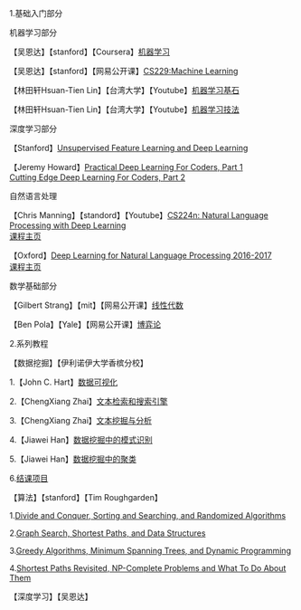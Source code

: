 1.基础入门部分

   机器学习部分
   
  【吴恩达】【stanford】【Coursera】[机器学习](https://www.coursera.org/learn/machine-learning)
  
  【吴恩达】【stanford】【网易公开课】[CS229:Machine Learning](http://open.163.com/special/opencourse/machinelearning.html)

  【林田轩Hsuan-Tien Lin】【台湾大学】【Youtube】[机器学习基石](https://www.youtube.com/watch?v=nQvpFSMPhr0&list=PLXVfgk9fNX2I7tB6oIINGBmW50rrmFTqf)

  【林田轩Hsuan-Tien Lin】【台湾大学】【Youtube】[机器学习技法](https://www.youtube.com/playlist?list=PLXVfgk9fNX2IQOYPmqjqWsNUFl2kpk1U2)

 
  深度学习部分
  
  【Stanford】[Unsupervised Feature Learning and Deep Learning](http://ufldl.stanford.edu/wiki/index.php/UFLDL_Tutorial)

  【Jeremy Howard】[Practical Deep Learning For Coders, Part 1](http://course.fast.ai/index.html) <br>[Cutting Edge Deep Learning For Coders, Part 2](http://course.fast.ai/part2.html)

  自然语言处理
  
  【Chris Manning】【standord】【Youtube】[CS224n: Natural Language Processing with Deep Learning](https://www.youtube.com/playlist?list=PL3FW7Lu3i5Jsnh1rnUwq_TcylNr7EkRe6)<br> [课程主页](http://web.stanford.edu/class/cs224n/)

  【Oxford】[Deep Learning for Natural Language Processing  2016-2017 ](https://github.com/oxford-cs-deepnlp-2017/lectures) <br>[课程主页](http://www.cs.ox.ac.uk/teaching/courses/2016-2017/dl/)

  

 数学基础部分
 
  【Gilbert Strang】【mit】【网易公开课】[线性代数](http://open.163.com/special/opencourse/daishu.html)
  
  【Ben Pola】【Yale】【网易公开课】[博弈论](http://open.163.com/special/gametheory/)


2.系列教程
  
  【数据挖掘】【伊利诺伊大学香槟分校】
  
  1.【John C. Hart】[数据可视化](https://www.coursera.org/learn/datavisualization/home/welcome)
   
  2.【ChengXiang Zhai】[文本检索和搜索引擎](https://www.coursera.org/learn/text-retrieval)
   
  3.【ChengXiang Zhai】[文本挖掘与分析](https://www.coursera.org/learn/text-mining/home/welcome)
   
  4.【Jiawei Han】[数据挖掘中的模式识别](https://www.coursera.org/learn/data-patterns/home/welcome)
   
  5.【Jiawei Han】[数据挖掘中的聚类](https://www.coursera.org/learn/cluster-analysis)
   
  6.[结课项目](https://www.coursera.org/learn/data-mining-project)


   
【算法】【stanford】【Tim Roughgarden】

1.[Divide and Conquer, Sorting and Searching, and Randomized Algorithms](https://www.coursera.org/learn/algorithms-divide-conquer)

2.[Graph Search, Shortest Paths, and Data Structures](https://www.coursera.org/learn/algorithms-graphs-data-structures)

3.[Greedy Algorithms, Minimum Spanning Trees, and Dynamic Programming](https://www.coursera.org/learn/algorithms-greedy)

4.[Shortest Paths Revisited, NP-Complete Problems and What To Do About Them](https://www.coursera.org/learn/algorithms-npcomplete)

  【深度学习】【吴恩达】

   
   
